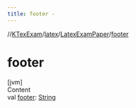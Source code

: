 ```yaml
---
title: footer -
---
```

//[KTexExam](../../index.md)/[latex](../index.md)/[LatexExamPaper](index.md)/[footer](footer.md)



# footer  
[jvm]  
Content  
val [footer](footer.md): [String](https://kotlinlang.org/api/latest/jvm/stdlib/kotlin/-string/index.html)  



